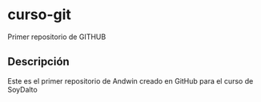 # curso-git
Primer repositorio de GITHUB

## Descripción
Este es el primer repositorio de Andwin creado en GitHub para el curso de SoyDalto
